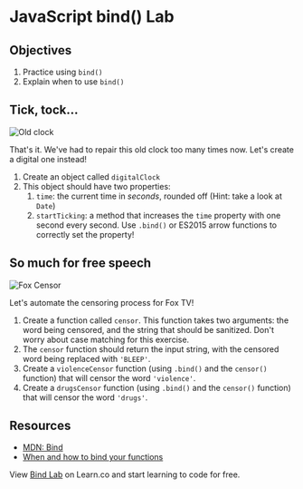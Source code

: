 # JavaScript bind() Lab

## Objectives
1. Practice using `bind()`
2. Explain when to use `bind()`

## Tick, tock...
![Old clock](https://media.giphy.com/media/JUvTQ9K4QM6vC/giphy.gif)

That's it. We've had to repair this old clock too many times now. Let's create a digital one instead!
 
1. Create an object called `digitalClock`
2. This object should have two properties:
    1. `time`: the current time in _seconds_, rounded off (Hint: take a look at `Date`)
    2. `startTicking`: a method that increases the `time` property with one second every second. Use `.bind()` or ES2015 arrow
    functions to correctly set the property!

## So much for free speech
![Fox Censor](https://media.giphy.com/media/NZ1e0alYFBKh2/giphy.gif)

Let's automate the censoring process for Fox TV!

1. Create a function called `censor`. This function takes two arguments: the word being censored, and the string that
should be sanitized. Don't worry about case matching for this exercise.
2. The `censor` function should return the input string, with the censored word being replaced with `'BLEEP'`.
3. Create a `violenceCensor` function (using `.bind()` and the `censor()` function) that will censor the word `'violence'`.
3. Create a `drugsCensor` function (using `.bind()` and the `censor()` function) that will censor the word `'drugs'`.

## Resources
- [MDN: Bind](https://developer.mozilla.org/en/docs/Web/JavaScript/Reference/Global_objects/Function/bind)
- [When and how to bind your functions](http://reactkungfu.com/2015/07/why-and-how-to-bind-methods-in-your-react-component-classes/)

<p class='util--hide'>View <a href='https://learn.co/lessons/javascript-bind-lab'>Bind Lab</a> on Learn.co and start learning to code for free.</p>
